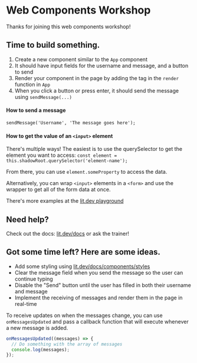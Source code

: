 # Web Components Workshop

Thanks for joining this web components workshop! 

## Time to build something.
 1. Create a new component similar to the `App` component
 2. It should have input fields for the username and message, and a button to send
 3. Render your component in the page by adding the tag in the `render` function in `App`
 4. When you click a button or press enter, it should send the message using `sendMessage(...)`

#### How to send a message
`sendMessage('Username', 'The message goes here');`

#### How to get the value of an `<input>` element

There's multiple ways! The easiest is to use the querySelector to get the
element you want to access: `const element = this.shadowRoot.querySelector('element-name');`

From there, you can use `element.someProperty` to access the data.

Alternatively, you can wrap `<input>` elements in a `<form>` and use the wrapper
to get all of the form data at once.

There's more examples at the [lit.dev playground](https://lit.dev/playground/#sample=examples/properties-has-changed)

## Need help?
Check out the docs: [lit.dev/docs](https://lit.dev/docs/)
or ask the trainer!

## Got some time left? Here are some ideas.
 - Add some styling using [lit.dev/docs/components/styles](https://lit.dev/docs/components/styles/)
 - Clear the message field when you send the message so the user can continue typing
 - Disable the "Send" button until the user has filled in both their username and message
 - Implement the receiving of messages and render them in the page in real-time

To receive updates on when the messages change, you can use `onMessagesUpdated`
and pass a callback function that will execute whenever a new message is added.

```js
onMessagesUpdated((messages) => {
  // Do something with the array of messages
  console.log(messages);
});
```